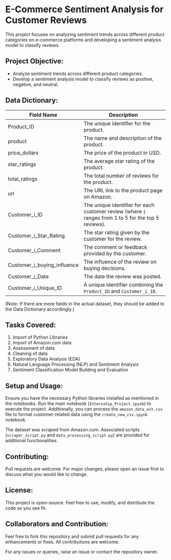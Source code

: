 
# E-Commerce Sentiment Analysis for Customer Reviews

This project focuses on analyzing sentiment trends across different product categories on e-commerce platforms and developing a sentiment analysis model to classify reviews.

## Project Objective:
- Analyze sentiment trends across different product categories.
- Develop a sentiment analysis model to classify reviews as positive, negative, and neutral.

## Data Dictionary:

| Field Name                | Description |
|---------------------------|-------------|
| Product_ID                | The unique identifier for the product. |
| product                   | The name and description of the product. |
| price_dollars             | The price of the product in USD. |
| star_ratings              | The average star rating of the product. |
| total_ratings             | The total number of reviews for the product. |
| url                       | The URL link to the product page on Amazon. |
| Customer_i_ID             | The unique identifier for each customer review (where `i` ranges from 1 to 5 for the top 5 reviews). |
| Customer_i_Star_Rating    | The star rating given by the customer for the review. |
| Customer_i_Comment        | The comment or feedback provided by the customer. |
| Customer_i_buying_influence | The influence of the review on buying decisions. |
| Customer_i_Date           | The date the review was posted. |
| Customer_i_Unique_ID      | A unique identifier combining the `Product_ID` and `Customer_i_ID`. |

(Note: If there are more fields in the actual dataset, they should be added to the Data Dictionary accordingly.)

## Tasks Covered:
1. Import of Python Libraries
2. Import of Amazon.com data
3. Assessment of data
4. Cleaning of data
5. Exploratory Data Analysis (EDA)
6. Natural Language Processing (NLP) and Sentiment Analysis
7. Sentiment Classification Model Building and Evaluation

## Setup and Usage:
Ensure you have the necessary Python libraries installed as mentioned in the notebooks. Run the main notebook (`Internship_Project.ipynb`) to execute the project. Additionally, you can process the `amazon_data_ext.csv` file to format customer-related data using the `create_new_csv.ipynb` notebook. 

The dataset was scraped from Amazon.com. Associated scripts (`scraper_script.py` and `data_processing_script.py`) are provided for additional functionalities. 

## Contributing:

Pull requests are welcome. For major changes, please open an issue first to discuss what you would like to change.

## License:

This project is open-source. Feel free to use, modify, and distribute the code as you see fit.

## Collaborators and Contribution:
Feel free to fork this repository and submit pull requests for any enhancements or fixes. All contributions are welcome.

For any issues or queries, raise an issue or contact the repository owner.
